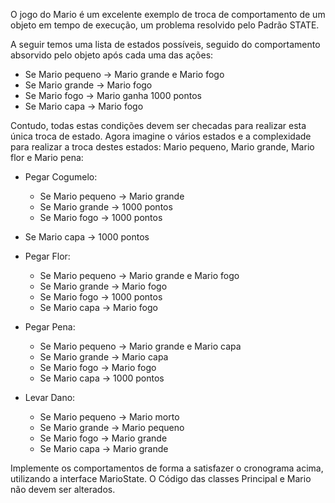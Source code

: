 O jogo do Mario é um excelente exemplo de troca de comportamento de um objeto em tempo de execução, um problema resolvido pelo Padrão STATE. 


A seguir temos uma lista de estados possíveis, seguido do comportamento absorvido pelo objeto após cada uma das ações:

* Se Mario pequeno -> Mario grande e Mario fogo
* Se Mario grande -> Mario fogo
* Se Mario fogo -> Mario ganha 1000 pontos
* Se Mario capa -> Mario fogo

Contudo, todas estas condições devem ser checadas para realizar esta única troca de estado. Agora imagine o vários estados e a complexidade para realizar a troca destes estados: Mario pequeno, Mario grande, Mario flor e Mario pena:

* Pegar Cogumelo:
	* Se Mario pequeno -> Mario grande
	* Se Mario grande -> 1000 pontos
	* Se Mario fogo -> 1000 pontos
* Se Mario capa -> 1000 pontos

* Pegar Flor:
	* Se Mario pequeno -> Mario grande e Mario fogo
	* Se Mario grande -> Mario fogo
	* Se Mario fogo -> 1000 pontos
	* Se Mario capa -> Mario fogo

* Pegar Pena:
	* Se Mario pequeno -> Mario grande e Mario capa
	* Se Mario grande -> Mario capa
	* Se Mario fogo -> Mario fogo
	* Se Mario capa -> 1000 pontos

* Levar Dano:
	* Se Mario pequeno -> Mario morto
	* Se Mario grande -> Mario pequeno
	* Se Mario fogo -> Mario grande
	* Se Mario capa -> Mario grande

Implemente os comportamentos de forma a satisfazer o cronograma acima, utilizando a interface MarioState.
O Código das classes Principal e Mario não devem ser alterados.